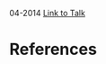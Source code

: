 

04-2014
[Link to Talk](https://www.churchofjesuschrist.org/study/general-conference/2014/04/sunday-afternoon-session?lang=eng)



# References

